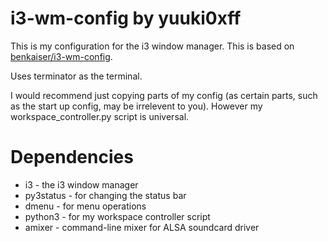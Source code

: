 # i3-wm-config by yuuki0xff

This is my configuration for the i3 window manager. This is based on [benkaiser/i3-wm-config](https://github.com/benkaiser/i3-wm-config).  

Uses terminator as the terminal.  

I would recommend just copying parts of my config (as certain parts, such as the start up config, may be irrelevent to you). However my workspace_controller.py script is universal.  

# Dependencies

- i3 - the i3 window manager
- py3status - for changing the status bar
- dmenu - for menu operations
- python3 - for my workspace controller script
- amixer - command-line mixer for ALSA soundcard driver

